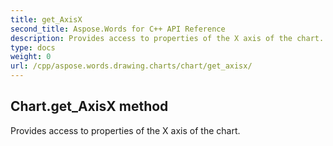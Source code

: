```yaml
---
title: get_AxisX
second_title: Aspose.Words for C++ API Reference
description: Provides access to properties of the X axis of the chart. 
type: docs
weight: 0
url: /cpp/aspose.words.drawing.charts/chart/get_axisx/
---
```

## Chart.get_AxisX method


Provides access to properties of the X axis of the chart. 

